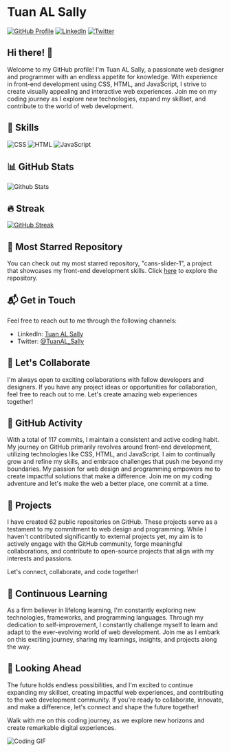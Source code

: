 # Tuan AL Sally

[![GitHub Profile](https://img.shields.io/badge/TuanAL_Sally-Profile-brightgreen?style=for-the-badge&logo=github)](https://github.com/TuanALSally)
[![LinkedIn](https://img.shields.io/badge/TuanAL_Sally-LinkedIn-blue?style=for-the-badge&logo=linkedin)](https://www.linkedin.com/in/tuan-alsally)
[![Twitter](https://img.shields.io/badge/Tuan_AL_Sally-Twitter-blue?style=for-the-badge&logo=twitter)](https://twitter.com/TuanAL_Sally)

## Hi there! 👋

Welcome to my GitHub profile! I'm Tuan AL Sally, a passionate web designer and programmer with an endless appetite for knowledge. With experience in front-end development using CSS, HTML, and JavaScript, I strive to create visually appealing and interactive web experiences. Join me on my coding journey as I explore new technologies, expand my skillset, and contribute to the world of web development.

## 🚀 Skills

![CSS](https://img.shields.io/badge/-CSS-blue?style=for-the-badge&logo=css3)
![HTML](https://img.shields.io/badge/-HTML-orange?style=for-the-badge&logo=html5)
![JavaScript](https://img.shields.io/badge/-JavaScript-yellow?style=for-the-badge&logo=javascript)

## 📊 GitHub Stats

![Github Stats](https://github-readme-stats.vercel.app/api?username=TuanALSally)

## 🔥 Streak

[![GitHub Streak](https://streak-stats.demolab.com/?user=TuanALSally)](https://git.io/streak-stats)

## 🌟 Most Starred Repository

You can check out my most starred repository, "cans-slider-1", a project that showcases my front-end development skills. Click [here](https://github.com/TuanALSally/cans-slider-1) to explore the repository.

## 📬 Get in Touch

Feel free to reach out to me through the following channels:

- LinkedIn: [Tuan AL Sally](https://www.linkedin.com/in/tuan-alsally)
- Twitter: [@TuanAL_Sally](https://twitter.com/TuanAL_Sally)

## 🤝 Let's Collaborate

I'm always open to exciting collaborations with fellow developers and designers. If you have any project ideas or opportunities for collaboration, feel free to reach out to me. Let's create amazing web experiences together!

## 🐾 GitHub Activity

With a total of 117 commits, I maintain a consistent and active coding habit. My journey on GitHub primarily revolves around front-end development, utilizing technologies like CSS, HTML, and JavaScript. I aim to continually grow and refine my skills, and embrace challenges that push me beyond my boundaries. My passion for web design and programming empowers me to create impactful solutions that make a difference. Join me on my coding adventure and let's make the web a better place, one commit at a time.

## 💼 Projects

I have created 62 public repositories on GitHub. These projects serve as a testament to my commitment to web design and programming. While I haven't contributed significantly to external projects yet, my aim is to actively engage with the GitHub community, forge meaningful collaborations, and contribute to open-source projects that align with my interests and passions.

Let's connect, collaborate, and code together!

## 🌱 Continuous Learning

As a firm believer in lifelong learning, I'm constantly exploring new technologies, frameworks, and programming languages. Through my dedication to self-improvement, I constantly challenge myself to learn and adapt to the ever-evolving world of web development. Join me as I embark on this exciting journey, sharing my learnings, insights, and projects along the way.

## 👀 Looking Ahead

The future holds endless possibilities, and I'm excited to continue expanding my skillset, creating impactful web experiences, and contributing to the web development community. If you're ready to collaborate, innovate, and make a difference, let's connect and shape the future together!

Walk with me on this coding journey, as we explore new horizons and create remarkable digital experiences.

![Coding GIF](https://media.giphy.com/media/xUA7bdpLxQhsSQdyog/giphy.gif)
